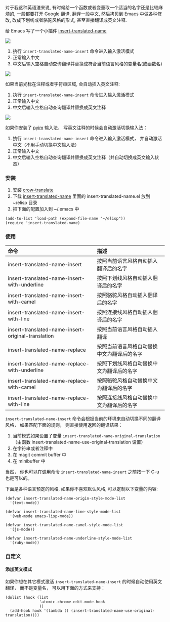 对于我这种英语渣来说, 有时候给一个函数或者变量取一个适当的名字还是比较麻烦的, 一般都要打开 Google 翻译, 翻译一段中文, 然后拷贝到 Emacs 中做各种修改, 改成下划线或者骆驼风格的形式, 甚至直接翻译成英文注释.

给 Emacs 写了一个小插件 [insert-translated-name](https://github.com/manateelazycat/insert-translated-name)

<img src="./screenshot.gif">

1. 执行 ```insert-translated-name-insert``` 命令进入输入激活模式
2. 正常输入中文
3. 中文后输入空格自动查询翻译并替换成符合当前语言风格的变量名(或函数名)


<img src="./comment.gif">

如果当前光标在注释或者字符串区域, 会自动插入英文注释:
1. 执行 ```insert-translated-name-insert``` 命令进入输入激活模式
2. 正常输入中文
3. 中文后输入空格自动查询翻译并替换成英文注释

<img src="./pyim.gif">

如果你安装了 [pyim](https://github.com/tumashu/pyim) 输入法， 写英文注释的时候会自动激活切换输入法：
1. 执行 ```insert-translated-name-insert``` 命令进入输入激活模式， 并自动激活中文（不用手动切换中文输入法）
2. 正常输入中文
3. 中文后输入空格自动查询翻译并替换成英文注释（并自动切换成英文输入状态）

### 安装

1. 安装 [crow-translate](https://crow-translate.github.io/)
2. 下载 [insert-translated-name](https://github.com/manateelazycat/insert-translated-name) 里面的 insert-translated-name.el 放到 ~/elisp 目录
3.  把下面的配置加入到 ~/.emacs 中
```
(add-to-list 'load-path (expand-file-name "~/elisp"))
(require 'insert-translated-name)
```

### 使用
| 命令                                               | 描述                                       |
| :--------                                          | :----                                      |
| insert-translated-name-insert                      | 按照当前语言风格自动插入翻译后的名字       |
| insert-translated-name-insert-with-underline       | 按照下划线风格自动插入翻译后的名字         |
| insert-translated-name-insert-with-camel           | 按照骆驼风格自动插入翻译后的名字           |
| insert-translated-name-insert-with-line            | 按照连接线风格自动插入翻译后的名字         |
| insert-translated-name-insert-original-translation | 按照当前语言风格自动插入翻译               |
| insert-translated-name-replace                     | 按照当前语言风格自动替换中文为翻译后的名字 |
| insert-translated-name-replace-with-underline      | 按照下划线风格自动替换中文为翻译后的名字   |
| insert-translated-name-replace-with-camel          | 按照骆驼风格自动替换中文为翻译后的名字     |
| insert-translated-name-replace-with-line           | 按照连接线风格自动替换中文为翻译后的名字   |

```insert-translated-name-insert``` 命令会根据当前的环境来自动切换不同的翻译风格， 如果匹配下面的规则， 则直接使用返回的翻译结果：
1. 当前模式如果设置了变量 ```insert-translated-name-original-translation``` （由函数 insert-translated-name-use-original-translation 设置）
2. 在字符串或者注释中
3. 在 magit commit buffer 中
4. 在 minibuffer 中

当然， 你也可以在调用命令 ```insert-translated-name-insert``` 之前按一下 C-u 也是可以的。

下面是各种语言预定的风格, 如果你不喜欢默认风格, 可以定制以下变量的内容:
```
(defvar insert-translated-name-origin-style-mode-list
  '(text-mode))

(defvar insert-translated-name-line-style-mode-list
  '(web-mode emacs-lisp-mode))

(defvar insert-translated-name-camel-style-mode-list
  '(js-mode))

(defvar insert-translated-name-underline-style-mode-list
  '(ruby-mode))
```

### 自定义

#### 添加英文模式
如果你想在其它模式激活 ```insert-translated-name-insert``` 的时候自动使用英文翻译， 而不是变量名， 可以用下面的方式来支持：
```
(dolist (hook (list
               'atomic-chrome-edit-mode-hook
               ))
  (add-hook hook '(lambda () (insert-translated-name-use-original-translation))))
```
